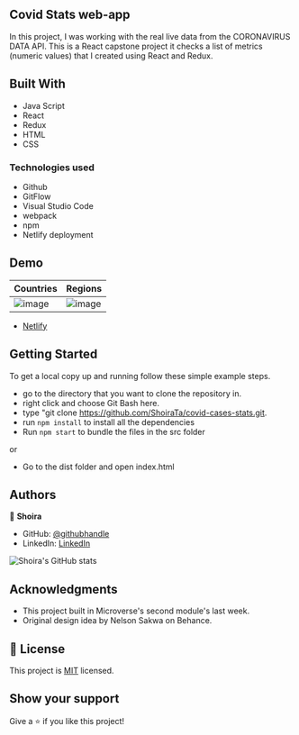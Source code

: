 ## Covid Stats web-app

In this project, I was working with the real live data from the CORONAVIRUS DATA API. This is a React capstone project it checks a list of metrics (numeric values) that I created using React and Redux.

## Built With

- Java Script
- React
- Redux
- HTML
- CSS

### Technologies used

- Github
- GitFlow
- Visual Studio Code
- webpack
- npm
- Netlify deployment

## Demo

Countries  | Regions
------------- | -------------
![image](https://user-images.githubusercontent.com/77038610/148232117-af401d3d-e9f6-4357-b633-e80b36ec3e59.png)  | ![image](https://user-images.githubusercontent.com/77038610/148232222-9e686700-c088-4a2a-bddc-b8070d7509ed.png)

- [Netlify](https://wizardly-aryabhata-28f609.netlify.app/)



## Getting Started

To get a local copy up and running follow these simple example steps.

- go to the directory that you want to clone the repository in.
- right click and choose Git Bash here.
- type "git clone https://github.com/ShoiraTa/covid-cases-stats.git.
- run `npm install` to install all the dependencies
- Run `npm start` to bundle the files in the src folder

or

- Go to the dist folder and open index.html

## Authors

👤 **Shoira**

- GitHub: [@githubhandle](https://github.com/shoirata)
- LinkedIn: [LinkedIn](https://www.linkedin.com/in/shoira-tashpulatova-bab4a7122/)

![Shoira's GitHub stats](https://github-readme-stats.vercel.app/api?username=shoirata&count_private=true&theme=dark&show_icons=true)

## Acknowledgments

- This project built in Microverse's second module's last week.
- Original design idea by Nelson Sakwa on Behance.

## 📝 License

This project is [MIT](MIT.md) licensed.

## Show your support

Give a ⭐️ if you like this project!
